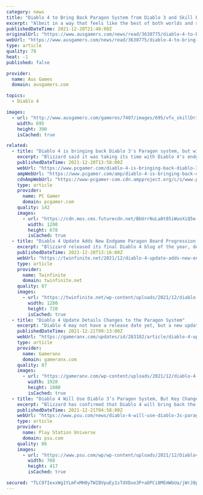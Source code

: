 ```yaml
---
category: news
title: "Diablo 4 to Bring Back Paragon System from Diablo 3 and Skill Rank Bonuses from Diablo 2"
excerpt: "Albeit in a way that feels like the best of both worlds and something distinctly new. From the very beginning Diablo IV has felt like the next step for the franchise, something new and expansive built ..."
publishedDateTime: 2021-12-20T21:48:00Z
originalUrl: "https://www.ausgamers.com/news/read/3638775/diablo-4-to-bring-back-paragon-system-from-diablo-3-and-skill-rank-bonuses-from-diablo-2"
webUrl: "https://www.ausgamers.com/news/read/3638775/diablo-4-to-bring-back-paragon-system-from-diablo-3-and-skill-rank-bonuses-from-diablo-2"
type: article
quality: 78
heat: -1
published: false

provider:
  name: Aus Games
  domain: ausgamers.com

topics:
  - Diablo 4

images:
  - url: "http://www.ausgamers.com/gameres/7407/images/695/vfx_skillDrivenDeaths.mp4_20211221_162816.043.jpg"
    width: 695
    height: 390
    isCached: true

related:
  - title: "Diablo 4 is bringing back Diablo 3's Paragon system, but with some major changes"
    excerpt: "Blizzard said it was taking its time with Diablo 4's endgame system to ensure it offers \"more depth and replayability\" than the Paragon system of Diablo 3. In today's year-end update, we got our first ..."
    publishedDateTime: 2021-12-20T13:58:00Z
    webUrl: "https://www.pcgamer.com/diablo-4-is-bringing-back-diablo-3s-paragon-system-but-with-some-major-changes/"
    ampWebUrl: "https://www.pcgamer.com/amp/diablo-4-is-bringing-back-diablo-3s-paragon-system-but-with-some-major-changes/"
    cdnAmpWebUrl: "https://www-pcgamer-com.cdn.ampproject.org/c/s/www.pcgamer.com/amp/diablo-4-is-bringing-back-diablo-3s-paragon-system-but-with-some-major-changes/"
    type: article
    provider:
      name: PC Gamer
      domain: pcgamer.com
    quality: 142
    images:
      - url: "https://cdn.mos.cms.futurecdn.net/BbUrrNuLa8t85iWuoXiQ5e-1200-80.jpg"
        width: 1200
        height: 678
        isCached: true
  - title: "Diablo 4 Update Adds New Endgame Paragon Board Progression System"
    excerpt: "Blizzard released its final Diablo 4 blog of the year, detailing a variety of quality of life improvements and changes coming soon."
    publishedDateTime: 2021-12-20T13:16:00Z
    webUrl: "https://twinfinite.net/2021/12/diablo-4-update-adds-new-endgame-paragon-board-progression-system/"
    type: article
    provider:
      name: Twinfinite
      domain: twinfinite.net
    quality: 87
    images:
      - url: "https://twinfinite.net/wp-content/uploads/2021/12/diablo-4.jpg"
        width: 1280
        height: 720
        isCached: true
  - title: "Diablo 4 Update Details Changes to the Paragon System"
    excerpt: "Diablo 4 may not have a release date yet, but a new update from Blizzard is already detailing some major changes to the Paragon system."
    publishedDateTime: 2021-12-21T09:13:00Z
    webUrl: "https://gameranx.com/updates/id/283102/article/diablo-4-update-details-changes-to-the-paragon-system/"
    type: article
    provider:
      name: Gameranx
      domain: gameranx.com
    quality: 87
    images:
      - url: "https://gameranx.com/wp-content/uploads/2021/12/diablo-4-classes-best.jpg"
        width: 1920
        height: 1080
        isCached: true
  - title: "Diablo 4 Will Use Diablo 3’s Paragon System, But Key Changes Are Planned"
    excerpt: "Blizzard has confirmed that Diablo 4 will bring back the Paragon system from Diablo 3, but with major changes planned."
    publishedDateTime: 2021-12-21T04:58:00Z
    webUrl: "https://www.psu.com/news/diablo-4-will-use-diablo-3s-paragon-system-but-key-changes-are-planned/"
    type: article
    provider:
      name: Play Station Universe
      domain: psu.com
    quality: 86
    images:
      - url: "https://www.psu.com/wp/wp-content/uploads/2021/12/Diablo4-1.jpeg"
        width: 768
        height: 417
        isCached: true

secured: "TLC97IexxWg1YLmFxMH0yTWIBVpuEy1sTdXDue3P+aOPCi8MEmWbUa/jWrJ8pqkZdciEBv/5QWIVhqfIma275O7JeDB4p2GLH8Mh6VE8JnSAKV310f9FX283mJZbShqcnKsvG6EomEURPaiZ6ew1GduF2pGrBlwzjsoP1dT3yeCpb+nskuB6+ciQ1XH12DnXdgXAH2jqXSBB84ceDYsU+FiR/XCigp+Kh+L9UV0FToM+ThN7Khsd3Pm/NvXBl46Z654Xw6RVx6UrWe3pBRnypnX4bs/fIdTgLoCLQek/ThbcmdI9vRSxjCg0Pn2jI9xPx0r0vlKU3SHz0V5hBDRGYoMl/V0SBVyKsRlvlN0Afu8=;cN9QJjDDdBPwTtG+8TegsA=="
---
```


